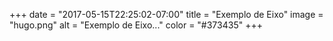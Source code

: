 +++
date = "2017-05-15T22:25:02-07:00"
title = "Exemplo de Eixo"
image = "hugo.png"
alt = "Exemplo de Eixo..."
color = "#373435"
+++
